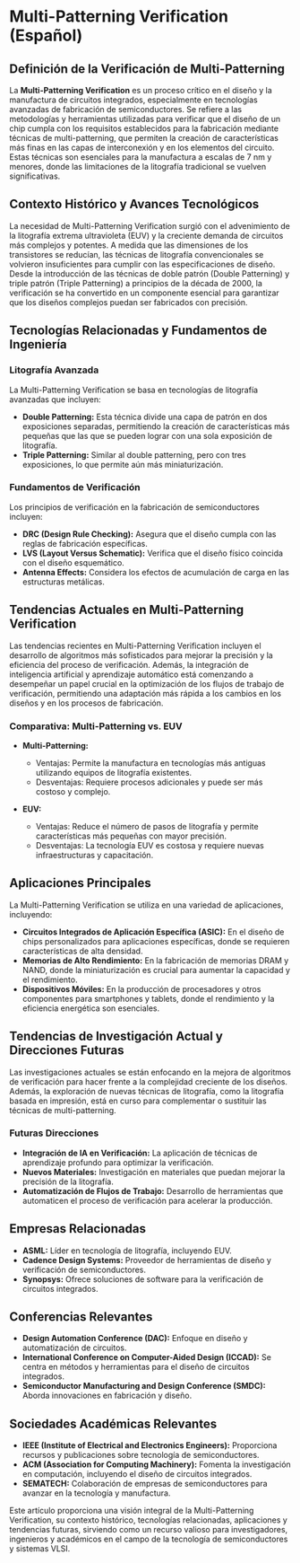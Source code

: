 # Multi-Patterning Verification (Español)

## Definición de la Verificación de Multi-Patterning

La **Multi-Patterning Verification** es un proceso crítico en el diseño y la manufactura de circuitos integrados, especialmente en tecnologías avanzadas de fabricación de semiconductores. Se refiere a las metodologías y herramientas utilizadas para verificar que el diseño de un chip cumpla con los requisitos establecidos para la fabricación mediante técnicas de multi-patterning, que permiten la creación de características más finas en las capas de interconexión y en los elementos del circuito. Estas técnicas son esenciales para la manufactura a escalas de 7 nm y menores, donde las limitaciones de la litografía tradicional se vuelven significativas.

## Contexto Histórico y Avances Tecnológicos

La necesidad de Multi-Patterning Verification surgió con el advenimiento de la litografía extrema ultravioleta (EUV) y la creciente demanda de circuitos más complejos y potentes. A medida que las dimensiones de los transistores se reducían, las técnicas de litografía convencionales se volvieron insuficientes para cumplir con las especificaciones de diseño. Desde la introducción de las técnicas de doble patrón (Double Patterning) y triple patrón (Triple Patterning) a principios de la década de 2000, la verificación se ha convertido en un componente esencial para garantizar que los diseños complejos puedan ser fabricados con precisión.

## Tecnologías Relacionadas y Fundamentos de Ingeniería

### Litografía Avanzada

La Multi-Patterning Verification se basa en tecnologías de litografía avanzadas que incluyen:

- **Double Patterning:** Esta técnica divide una capa de patrón en dos exposiciones separadas, permitiendo la creación de características más pequeñas que las que se pueden lograr con una sola exposición de litografía.
- **Triple Patterning:** Similar al double patterning, pero con tres exposiciones, lo que permite aún más miniaturización.

### Fundamentos de Verificación

Los principios de verificación en la fabricación de semiconductores incluyen:

- **DRC (Design Rule Checking):** Asegura que el diseño cumpla con las reglas de fabricación específicas.
- **LVS (Layout Versus Schematic):** Verifica que el diseño físico coincida con el diseño esquemático.
- **Antenna Effects:** Considera los efectos de acumulación de carga en las estructuras metálicas.

## Tendencias Actuales en Multi-Patterning Verification

Las tendencias recientes en Multi-Patterning Verification incluyen el desarrollo de algoritmos más sofisticados para mejorar la precisión y la eficiencia del proceso de verificación. Además, la integración de inteligencia artificial y aprendizaje automático está comenzando a desempeñar un papel crucial en la optimización de los flujos de trabajo de verificación, permitiendo una adaptación más rápida a los cambios en los diseños y en los procesos de fabricación.

### Comparativa: Multi-Patterning vs. EUV

- **Multi-Patterning:**
  - Ventajas: Permite la manufactura en tecnologías más antiguas utilizando equipos de litografía existentes.
  - Desventajas: Requiere procesos adicionales y puede ser más costoso y complejo.

- **EUV:**
  - Ventajas: Reduce el número de pasos de litografía y permite características más pequeñas con mayor precisión.
  - Desventajas: La tecnología EUV es costosa y requiere nuevas infraestructuras y capacitación.

## Aplicaciones Principales

La Multi-Patterning Verification se utiliza en una variedad de aplicaciones, incluyendo:

- **Circuitos Integrados de Aplicación Específica (ASIC):** En el diseño de chips personalizados para aplicaciones específicas, donde se requieren características de alta densidad.
- **Memorias de Alto Rendimiento:** En la fabricación de memorias DRAM y NAND, donde la miniaturización es crucial para aumentar la capacidad y el rendimiento.
- **Dispositivos Móviles:** En la producción de procesadores y otros componentes para smartphones y tablets, donde el rendimiento y la eficiencia energética son esenciales.

## Tendencias de Investigación Actual y Direcciones Futuras

Las investigaciones actuales se están enfocando en la mejora de algoritmos de verificación para hacer frente a la complejidad creciente de los diseños. Además, la exploración de nuevas técnicas de litografía, como la litografía basada en impresión, está en curso para complementar o sustituir las técnicas de multi-patterning.

### Futuras Direcciones

- **Integración de IA en Verificación:** La aplicación de técnicas de aprendizaje profundo para optimizar la verificación.
- **Nuevos Materiales:** Investigación en materiales que puedan mejorar la precisión de la litografía.
- **Automatización de Flujos de Trabajo:** Desarrollo de herramientas que automaticen el proceso de verificación para acelerar la producción.

## Empresas Relacionadas

- **ASML:** Líder en tecnología de litografía, incluyendo EUV.
- **Cadence Design Systems:** Proveedor de herramientas de diseño y verificación de semiconductores.
- **Synopsys:** Ofrece soluciones de software para la verificación de circuitos integrados.

## Conferencias Relevantes

- **Design Automation Conference (DAC):** Enfoque en diseño y automatización de circuitos.
- **International Conference on Computer-Aided Design (ICCAD):** Se centra en métodos y herramientas para el diseño de circuitos integrados.
- **Semiconductor Manufacturing and Design Conference (SMDC):** Aborda innovaciones en fabricación y diseño.

## Sociedades Académicas Relevantes

- **IEEE (Institute of Electrical and Electronics Engineers):** Proporciona recursos y publicaciones sobre tecnología de semiconductores.
- **ACM (Association for Computing Machinery):** Fomenta la investigación en computación, incluyendo el diseño de circuitos integrados.
- **SEMATECH:** Colaboración de empresas de semiconductores para avanzar en la tecnología y manufactura.

Este artículo proporciona una visión integral de la Multi-Patterning Verification, su contexto histórico, tecnologías relacionadas, aplicaciones y tendencias futuras, sirviendo como un recurso valioso para investigadores, ingenieros y académicos en el campo de la tecnología de semiconductores y sistemas VLSI.